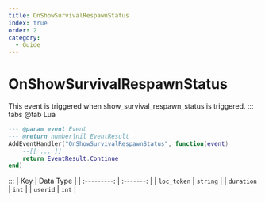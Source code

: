 ```yaml
---
title: OnShowSurvivalRespawnStatus
index: true
order: 2
category:
  - Guide
---
```


# OnShowSurvivalRespawnStatus
This event is triggered when show_survival_respawn_status is triggered.
::: tabs
@tab Lua
```lua
--- @param event Event
--- @return number|nil EventResult
AddEventHandler("OnShowSurvivalRespawnStatus", function(event)
    --[[ ... ]]
    return EventResult.Continue
end)
```

:::
|     Key     | Data Type |
| :---------: | :-------: |
| `loc_token` |  `string` |
|  `duration` |   `int`   |
|   `userid`  |   `int`   |